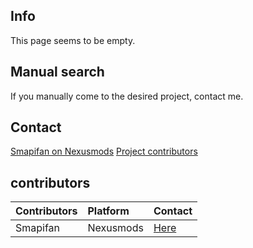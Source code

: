 ## Info
This page seems to be empty.

## Manual search
If you manually come to the desired project, contact me.

## Contact
[Smapifan on Nexusmods](https://forums.nexusmods.com/messenger/compose/?to=194093408)
[Project contributors](https://github.com/Smapifan/Project-mythical-creatures/issues)

## contributors

Contributors               | Platform                     | Contact
:------------------------- | :--------------------------- | :----------------------------------------------------------------------------------------------------------------
Smapifan                   | Nexusmods                    | [Here](https://forums.nexusmods.com/messenger/compose/?to=194093408)
